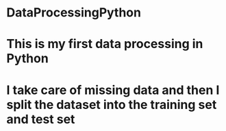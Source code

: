 # DataProcessingPython
# This is my first data processing in Python
# I take care of missing data and then I split the dataset into the training set and test set 
